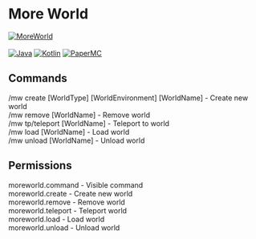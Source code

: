 # More World

[![MoreWorld](https://img.shields.io/badge/MoreWorld-1.0.0-blue.svg)]()
<br><br>
[![Java](https://img.shields.io/badge/Java-17-FF7700.svg?logo=java)]()
[![Kotlin](https://img.shields.io/badge/Kotlin-1.6.0-186FCC.svg?logo=kotlin)]()
[![PaperMC](https://img.shields.io/badge/PaperMC-1.18-222222.svg)]()


## Commands
/mw create [WorldType] [WorldEnvironment] [WorldName] - Create new world
<br>
/mw remove [WorldName] - Remove world
<br>
/mw tp/teleport [WorldName] - Teleport to world
<br>
/mw load [WorldName] - Load world
<br>
/mw unload [WorldName] - Unload world

## Permissions
moreworld.command - Visible command
<br>
moreworld.create - Create new world
<br>
moreworld.remove - Remove world
<br>
moreworld.teleport - Teleport world
<br>
moreworld.load - Load world
<br>
moreworld.unload - Unload world